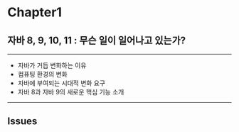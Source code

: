 # Chapter1
## 자바 8, 9, 10, 11 : 무슨 일이 일어나고 있는가?

---
- 자바가 거듭 변화하는 이유
- 컴퓨팅 환경의 변화
- 자바에 부여되는 시대적 변화 요구
- 자바 8과 자바 9의 새로운 핵심 기능 소개

---

## Issues